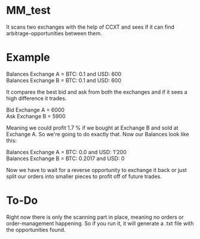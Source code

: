 # MM_test

It scans two exchanges with the help of CCXT and sees if it can find arbitrage-opportunities between them.

# Example
Balances Exchange A = BTC: 0.1 and USD: 600 \
Balances Exchange B = BTC: 0.1 and USD: 600 

It compares the best bid and ask from both the exchanges and if it sees a high difference it trades. 

Bid Exchange A = 6000 \
Ask Exchange B = 5900

Meaning we could profit 1.7 % if we bought at Exchange B and sold at Exchange A. So we're going to do exactly that. 
Now our Balances look like this:

Balances Exchange A = BTC: 0.0    and USD: 1'200 \
Balances Exchange B = BTC: 0.2017 and USD: 0

Now we have to wait for a reverse opportunity to exchange it back or just split our orders into smaller pieces to profit off of future trades.

# To-Do
Right now there is only the scanning part in place, meaning no orders or order-management happening. 
So if you run it, it will generate a .txt file with the opportunities found.
